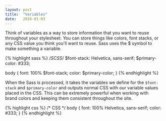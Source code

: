 ```yaml
---
layout: post
title:  "Variables"
date:   2016-01-03
---
```


<p class="intro"><span class="dropcap">T</span>hink of variables as a way to store information that you want to reuse throughout your stylesheet. You can store things like colors, font stacks, or any CSS value you think you'll want to reuse. Sass uses the $ symbol to make something a variable.</p>

{% highlight sass %}
/*SCSS*/
$font-stack:    Helvetica, sans-serif;
$primary-color: #333;

body {
  font: 100% $font-stack;
  color: $primary-color;
}
{% endhighlight %}

When the Sass is processed, it takes the variables we define for the `$font-stack` and `$primary-color` and outputs normal CSS with our variable values placed in the CSS. This can be extremely powerful when working with brand colors and keeping them consistent throughout the site.

{% highlight css %}
/* CSS */
body {
  font: 100% Helvetica, sans-serif;
  color: #333;
}
{% endhighlight %}
